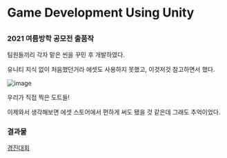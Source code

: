 # Game Development Using Unity
##

### 2021 여름방학 공모전 출품작

팀원들끼리 각자 맡은 씬을 꾸민 후 개발하였다.

유니티 지식 없이 처음했던거라 에셋도 사용하지 못했고, 이것저것 참고하면서 했다. 

![image](https://user-images.githubusercontent.com/90199652/198580241-766b1d34-cdca-4f00-89b4-23e44715c908.png)

우리가 직접 찍은 도트들!

이제와서 생각해보면 에셋 스토어에서 편하게 써도 됐을 것 같은데 그래도 추억이었다.


### 결과물
[경진대회](https://blog.naver.com/oouk1/222670106251)

